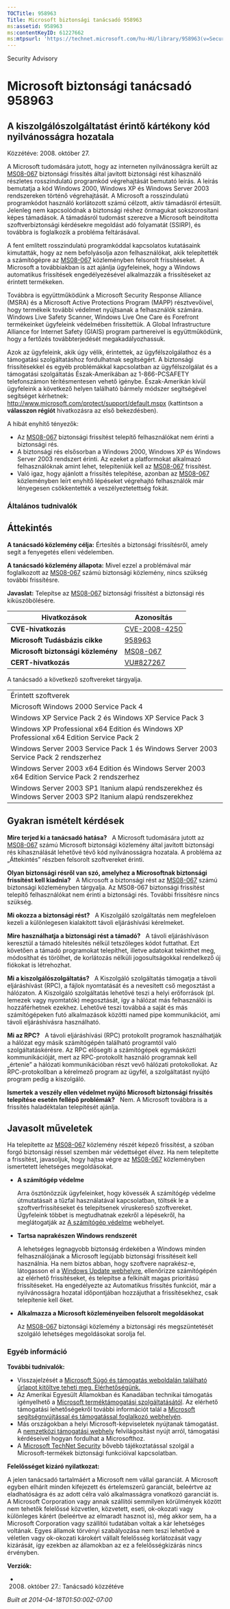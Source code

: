 ```yaml
---
TOCTitle: 958963
Title: Microsoft biztonsági tanácsadó 958963
ms:assetid: 958963
ms:contentKeyID: 61227662
ms:mtpsurl: 'https://technet.microsoft.com/hu-HU/library/958963(v=Security.10)'
---
```


Security Advisory

Microsoft biztonsági tanácsadó 958963
=====================================

A kiszolgálószolgáltatást érintő kártékony kód nyilvánosságra hozatala
----------------------------------------------------------------------

Közzétéve: 2008. október 27.

A Microsoft tudomására jutott, hogy az interneten nyilvánosságra került az [MS08-067](http://technet.microsoft.com/security/bulletin/ms08-067) biztonsági frissítés által javított biztonsági rést kihasználó részletes rosszindulatú programkód végrehajtását bemutató leírás. A leírás bemutatja a kód Windows 2000, Windows XP és Windows Server 2003 rendszereken történő végrehajtását. A Microsoft a rosszindulatú programkódot használó korlátozott számú célzott, aktív támadásról értesült. Jelenleg nem kapcsolódnak a biztonsági réshez önmagukat sokszorosítani képes támadások. A támadásról tudomást szerezve a Microsoft beindította szoftverbiztonsági kérdésekre megoldást adó folyamatát (SSIRP), és továbbra is foglalkozik a probléma feltárásával.

A fent említett rosszindulatú programkóddal kapcsolatos kutatásaink kimutatták, hogy az nem befolyásolja azon felhasználókat, akik telepítették a számítógépre az [MS08-067](http://technet.microsoft.com/security/bulletin/ms08-067) közleményben felsorolt frissítéseket.  A Microsoft a továbbiakban is azt ajánlja ügyfeleinek, hogy a Windows automatikus frissítések engedélyezésével alkalmazzák a frissítéseket az érintett termékeken.

Továbbra is együttműködünk a Microsoft Security Response Alliance (MSRA) és a Microsoft Active Protections Program (MAPP) résztvevőivel, hogy termékeik további védelmet nyújtsanak a felhasználók számára. Windows Live Safety Scanner, Windows Live One Care és Forefront termékeinket ügyfeleink védelmében frissítettük. A Global Infrastructure Alliance for Internet Safety (GIAIS) program partnereivel is együttműködünk, hogy a fertőzés továbbterjedését megakadályozhassuk.

Azok az ügyfeleink, akik úgy vélik, érintettek, az ügyfélszolgálathoz és a támogatási szolgáltatáshoz fordulhatnak segítségért. A biztonsági frissítésekkel és egyéb problémákkal kapcsolatban az ügyfélszolgálat és a támogatási szolgáltatás Észak-Amerikában az 1-866-PCSAFETY telefonszámon térítésmentesen vehető igénybe. Észak-Amerikán kívül ügyfeleink a következő helyen található bármely módszer segítségével segítséget kérhetnek: <http://www.microsoft.com/protect/support/default.mspx> (kattintson a **válasszon régiót** hivatkozásra az első bekezdésben).

A hibát enyhítő tényezők:

-   Az [MS08-067](http://technet.microsoft.com/security/bulletin/ms08-067) biztonsági frissítést telepítő felhasználókat nem érinti a biztonsági rés.
-   A biztonsági rés elsősorban a Windows 2000, Windows XP és Windows Server 2003 rendszert érinti. Az ezeket a platformokat alkalmazó felhasználóknak amint lehet, telepíteniük kell az [MS08-067](http://technet.microsoft.com/security/bulletin/ms08-067) frissítést.
-   Való igaz, hogy ajánlott a frissítés telepítése, azonban az [MS08-067](http://technet.microsoft.com/security/bulletin/ms08-067) közleményben leírt enyhítő lépéseket végrehajtó felhasználók már lényegesen csökkentették a veszélyeztetettség fokát.

### Általános tudnivalók

Áttekintés
----------

<span></span>
**A tanácsadó közlemény célja:** Értesítés a biztonsági frissítésről, amely segít a fenyegetés elleni védelemben.

**A tanácsadó közlemény állapota:** Mivel ezzel a problémával már foglalkozott az [MS08-067](http://technet.microsoft.com/security/bulletin/ms08-067) számú biztonsági közlemény, nincs szükség további frissítésre.

**Javaslat:** Telepítse az [MS08-067](http://technet.microsoft.com/security/bulletin/ms08-067) biztonsági frissítést a biztonsági rés kiküszöbölésére.

| Hivatkozások                       | Azonosítás                                                                       |
|------------------------------------|----------------------------------------------------------------------------------|
| **CVE-hivatkozás**                 | [CVE-2008-4250](http://www.cve.mitre.org/cgi-bin/cvename.cgi?name=cve-2008-4250) |
| **Microsoft Tudásbázis cikke**     | [958963](http://support.microsoft.com/kb/958963)                                 |
| **Microsoft biztonsági közlemény** | [MS08-067](http://technet.microsoft.com/security/bulletin/ms08-067)              |
| **CERT-hivatkozás**                | [VU\#827267](http://www.kb.cert.org/vuls/id/827267)                              |

A tanácsadó a következő szoftvereket tárgyalja.

|                                                                                                            |
|------------------------------------------------------------------------------------------------------------|
| Érintett szoftverek                                                                                        |
| Microsoft Windows 2000 Service Pack 4                                                                      |
| Windows XP Service Pack 2 és Windows XP Service Pack 3                                                     |
| Windows XP Professional x64 Edition és Windows XP Professional x64 Edition Service Pack 2                  |
| Windows Server 2003 Service Pack 1 és Windows Server 2003 Service Pack 2 rendszerhez                       |
| Windows Server 2003 x64 Edition és Windows Server 2003 x64 Edition Service Pack 2 rendszerhez              |
| Windows Server 2003 SP1 Itanium alapú rendszerekhez és Windows Server 2003 SP2 Itanium alapú rendszerekhez |

Gyakran ismételt kérdések
-------------------------

<span></span>
**Mire terjed ki a tanácsadó hatása?**  
A Microsoft tudomására jutott az [MS08-067](http://technet.microsoft.com/security/bulletin/ms08-067) számú Microsoft biztonsági közlemény által javított biztonsági rés kihasználását lehetővé tévő kód nyilvánosságra hozatala. A probléma az „Áttekintés” részben felsorolt szoftvereket érinti.

**Olyan biztonsági résről van szó, amelyhez a Microsoftnak biztonsági frissítést kell kiadnia?**  
A Microsoft a biztonsági rést az [MS08-067](http://technet.microsoft.com/security/bulletin/ms08-067) számú biztonsági közleményben tárgyalja. Az MS08-067 biztonsági frissítést telepítő felhasználókat nem érinti a biztonsági rés. További frissítésre nincs szükség.

**Mi okozza a biztonsági rést?**  
A Kiszolgáló szolgáltatás nem megfeleloen kezeli a különlegesen kialakított távoli eljáráshívási kérelmeket.

**Mire használhatja a biztonsági rést a támadó?**  
A távoli eljáráshíváson keresztül a támadó hitelesítés nélkül tetszőleges kódot futtathat. Ezt követően a támadó programokat telepíthet, illetve adatokat tekinthet meg, módosíthat és törölhet, de korlátozás nélküli jogosultságokkal rendelkező új fiókokat is létrehozhat.

**Mi a kiszolgálószolgáltatás?**  
A Kiszolgáló szolgáltatás támogatja a távoli eljáráshívást (RPC), a fájlok nyomtatását és a nevesített cső megosztást a hálózaton. A Kiszolgáló szolgáltatás lehetővé teszi a helyi erőforrások (pl. lemezek vagy nyomtatók) megosztását, így a hálózat más felhasználói is hozzáférhetnek ezekhez. Lehetővé teszi továbbá a saját és más számítógépeken futó alkalmazások közötti named pipe kommunikációt, ami távoli eljáráshívásra használható.

**Mi az RPC?**  
A távoli eljáráshívási (RPC) protokollt programok használhatják a hálózat egy másik számítógépén található programtól való szolgáltatáskérésre. Az RPC elősegíti a számítógépek egymásközti kommunikációját, mert az RPC-protokollt használó programnak kell „értenie” a hálózati kommunikációban részt vevő hálózati protokollokat. Az RPC-protokollban a kérelmező program az ügyfél, a szolgáltatást nyújtó program pedig a kiszolgáló.

**Ismertek a veszély ellen védelmet nyújtó Microsoft biztonsági frissítés telepítése esetén fellépő problémák?**  
Nem. A Microsoft továbbra is a frissítés haladéktalan telepítését ajánlja.

Javasolt műveletek
------------------

<span></span>
Ha telepítette az [MS08-067](http://technet.microsoft.com/security/bulletin/ms08-067) közlemény részét képező frissítést, a szóban forgó biztonsági réssel szemben már védettséget élvez. Ha nem telepítette a frissítést, javasoljuk, hogy hajtsa végre az [MS08-067](http://technet.microsoft.com/security/bulletin/ms08-067) közleményben ismertetett lehetséges megoldásokat.

-   **A számítógép védelme**

    Arra ösztönözzük ügyfeleinket, hogy kövessék A számítógép védelme útmutatásait a tűzfal használatával kapcsolatban, töltsék le a szoftverfrissítéseket és telepítsenek víruskereső szoftvereket. Ügyfeleink többet is megtudhatnak ezekről a lépésekről, ha meglátogatják az [A számítógép védelme](http://www.microsoft.com/protect/computer/default.mspx) webhelyet.

-   **Tartsa naprakészen Windows rendszerét**

    A lehetséges legnagyobb biztonság érdekében a Windows minden felhasználójának a Microsoft legújabb biztonsági frissítéseit kell használnia. Ha nem biztos abban, hogy szoftvere naprakész-e, látogasson el a [Windows Update webhelyre](http://windowsupdate.microsoft.com/), ellenőrizze számítógépén az elérhető frissítéseket, és telepítse a felkínált magas prioritású frissítéseket. Ha engedélyezte az Automatikus frissítés funkciót, már a nyilvánosságra hozatal időpontjában hozzájuthat a frissítésekhez, csak telepítenie kell őket.

-   **Alkalmazza a Microsoft közleményeiben felsorolt megoldásokat**

    Az [MS08-067](http://technet.microsoft.com/security/bulletin/ms08-067) biztonsági közlemény a biztonsági rés megszüntetését szolgáló lehetséges megoldásokat sorolja fel.

### Egyéb információ

**További tudnivalók:**

-   Visszajelzését a [Microsoft Súgó és támogatás weboldalán található űrlapot kitöltve teheti meg. Elérhetőségünk.](https://support.microsoft.com/common/survey.aspx?scid=sw;en;1257&amp;showpage=1&amp;ws=technet&amp;sd=tech)
-   Az Amerikai Egyesült Államokban és Kanadában technikai támogatás igényelhető a [Microsoft terméktámogatási szolgáltatásától](http://go.microsoft.com/fwlink/?linkid=21131). Az elérhető támogatási lehetőségekről további információt talál a [Microsoft segítségnyújtással és támogatással foglalkozó webhelyén](http://support.microsoft.com/).
-   Más országokban a helyi Microsoft-képviseletek nyújtanak támogatást. A [nemzetközi támogatási webhely](http://go.microsoft.com/fwlink/?linkid=21155) felvilágosítást nyújt arról, támogatási kérdéseivel hogyan fordulhat a Microsofthoz.
-   A [Microsoft TechNet Security](http://go.microsoft.com/fwlink/?linkid=21132) bővebb tájékoztatással szolgál a Microsoft-termékek biztonsági funkcióival kapcsolatban.

**Felelősséget kizáró nyilatkozat:**

A jelen tanácsadó tartalmáért a Microsoft nem vállal garanciát. A Microsoft egyben elhárít minden kifejezett és értelemszerű garanciát, beleértve az eladhatóságra és az adott célra való alkalmasságra vonatkozó garanciát is. A Microsoft Corporation vagy annak szállítói semmilyen körülmények között nem tehetők felelőssé közvetlen, közvetett, eseti, ok-okozati vagy különleges kárért (beleértve az elmaradt hasznot is), még akkor sem, ha a Microsoft Corporation vagy szállítói tudatában voltak a kár lehetséges voltának. Egyes államok törvényi szabályozása nem teszi lehetővé a véletlen vagy ok-okozati károkért vállalt felelősség korlátozását vagy kizárását, így ezekben az államokban az ez a felelősségkizárás nincs érvényben.

**Verziók:**

-   2008. október 27.: Tanácsadó közzétéve

*Built at 2014-04-18T01:50:00Z-07:00*
